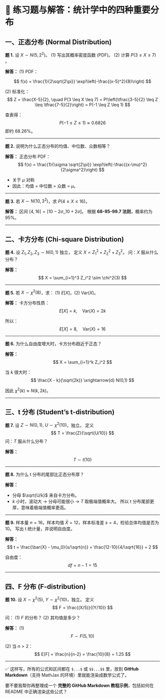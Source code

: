 
# 📘 练习题与解答：统计学中的四种重要分布



## **一、正态分布 (Normal Distribution)**

**题 1.**
设 $X \sim N(5, 2^2)$。
(1) 写出其概率密度函数 (PDF)。
(2) 计算 $P(3 \leq X \leq 7)$ 。

**解答：**
(1) PDF：

$$
f(x) = \frac{1}{2\sqrt{2\pi}} \exp!\left(-\frac{(x-5)^2}{8}\right)
$$

(2) 标准化：
$$
Z = \frac{X-5}{2}, \quad P(3 \leq X \leq 7) = P!\left(\tfrac{3-5}{2} \leq Z \leq \tfrac{7-5}{2}\right) = P(-1 \leq Z \leq 1)
$$

查表得：
$$
P(-1 \leq Z \leq 1) \approx 0.6826
$$
即约 68.26%。

---

**题 2.**
说明为什么正态分布的均值、中位数、众数相等？

**解答：**
正态分布 PDF：
$$
f(x) = \frac{1}{\sigma \sqrt{2\pi}} \exp!\left(-\frac{(x-\mu)^2}{2\sigma^2}\right)
$$

* 关于 $\mu$ 对称
* 因此：均值 = 中位数 = 众数 = $\mu$。

---

**题 3.**
若 $X \sim N(10, 3^2)$，求 $P(4 \leq X \leq 16)$。

**解答：**
区间 $[4, 16] = [10-2\sigma, , 10+2\sigma]$。
根据 **68-95-99.7 法则**，概率约为 95%。

---

## **二、卡方分布 (Chi-square Distribution)**

**题 4.**
设 $Z_1, Z_2, Z_3 \sim N(0,1)$ 独立，
定义 $X = Z_1^2 + Z_2^2 + Z_3^2$。
问：$X$ 服从什么分布？

**解答：**
$$
X = \sum_{i=1}^3 Z_i^2 \sim \chi^2(3)
$$

---

**题 5.**
若 $X \sim \chi^2(8)$，求：
(1) $E[X]$，(2) $\mathrm{Var}(X)$。

**解答：**
卡方分布性质：
$$
E[X] = k, \quad \mathrm{Var}(X) = 2k
$$

所以：
$$
E[X] = 8, \quad \mathrm{Var}(X) = 16
$$

---

**题 6.**
为什么自由度增大时，卡方分布趋近于正态？

**解答：**
$$
X = \sum_{i=1}^k Z_i^2
$$

当 $k$ 很大时：
$$
\frac{X - k}{\sqrt{2k}} \xrightarrow{d} N(0,1)
$$

因此 $\chi^2(k) \approx N(k, 2k)$。

---

## **三、t 分布 (Student’s t-distribution)**

**题 7.**
设 $Z \sim N(0,1), \ U \sim \chi^2(10)$，独立。
定义
$$
T = \frac{Z}{\sqrt{U/10}}
$$
问：$T$ 服从什么分布？

**解答：**
$$
T \sim t(10)
$$

---

**题 8.**
为什么 t 分布的尾部比正态分布厚？

**解答：**

* 分母 $\sqrt{U/k}$ 来自卡方分布。
* $k$ 小时，波动大 → 分母可能很小 → $T$ 取极端值概率大。
  所以 t 分布尾部更厚，意味着极端值概率更高。

---

**题 9.**
样本量 $n=16$，样本均值 $\bar{X}=12$，样本标准差 $s=4$，检验总体均值是否为 10。
写出 t 统计量，并说明自由度。

**解答：**
$$
t = \frac{\bar{X} - \mu_0}{s/\sqrt{n}} = \frac{12-10}{4/\sqrt{16}} = 2
$$

自由度：
$$
df = n-1 = 15
$$

---

## **四、F 分布 (F-distribution)**

**题 10.**
设 $X \sim \chi^2(5), \ Y \sim \chi^2(10)$，独立。
定义
$$
F = \frac{(X/5)}{(Y/10)}
$$

问：
(1) $F$ 的分布？
(2) 其均值是多少？

**解答：**
(1)
$$
F \sim F(5,10)
$$

(2) 当 $n>2$：
$$
E[F] = \frac{n}{n-2} = \frac{10}{8} = 1.25
$$

---

✅ 这样写，所有的公式和区间都在 `$...$` 或 `$$...$$` 里，放到 **GitHub Markdown**（支持 MathJax 的环境）里就能渲染成数学公式了。

要不要我帮你再整理成一个 **完整的 GitHub Markdown 教程示例**，包括如何在 README 中正确渲染这些公式？

